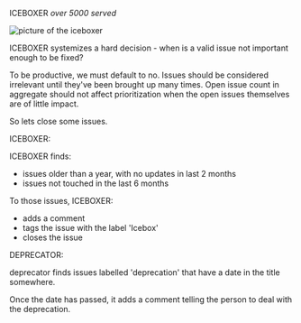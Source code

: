 ICEBOXER
_over 5000 served_

![picture of the iceboxer](https://cloud.githubusercontent.com/assets/699550/5100358/75aa3366-6f73-11e4-852d-ad3205f79e3f.png)

ICEBOXER systemizes a hard decision - when is a valid issue not important enough to be fixed? 

To be productive, we must default to no.  Issues should be considered irrelevant until they've been brought up many times.  Open issue count in aggregate should not affect prioritization when the open issues themselves are of little impact.

So lets close some issues.

ICEBOXER:

ICEBOXER finds:
- issues older than a year, with no updates in last 2 months
- issues not touched in the last 6 months

To those issues, ICEBOXER:
- adds a comment
- tags the issue with the label 'Icebox'
- closes the issue

DEPRECATOR:

deprecator finds issues labelled 'deprecation' that have a date in the title somewhere.

Once the date has passed, it adds a comment telling the person to deal with the deprecation.

